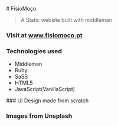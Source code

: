 # FisioMoço

> A Static website built with middleman

### Visit at www.fisiomoco.pt

### Technologies used

- Middleman
- Ruby
- SaSS
- HTML5
- JavaScript(VanillaScript)

### UI Design made from scratch

### Images from Unsplash
